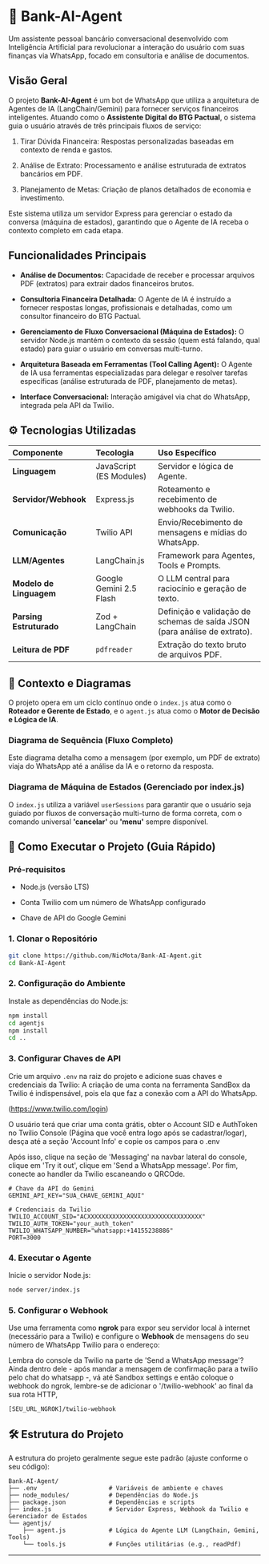 # 🤖 Bank-AI-Agent

Um assistente pessoal bancário conversacional desenvolvido com Inteligência Artificial para revolucionar a interação do usuário com suas finanças via WhatsApp, focado em consultoria e análise de documentos.

## Visão Geral

O projeto **Bank-AI-Agent** é um bot de WhatsApp que utiliza a arquitetura de Agentes de IA (LangChain/Gemini) para fornecer serviços financeiros inteligentes. Atuando como o **Assistente Digital do BTG Pactual**, o sistema guia o usuário através de três principais fluxos de serviço:

1. Tirar Dúvida Financeira: Respostas personalizadas baseadas em contexto de renda e gastos.

2. Análise de Extrato: Processamento e análise estruturada de extratos bancários em PDF.

3. Planejamento de Metas: Criação de planos detalhados de economia e investimento.

Este sistema utiliza um servidor Express para gerenciar o estado da conversa (máquina de estados), garantindo que o Agente de IA receba o contexto completo em cada etapa.

## Funcionalidades Principais

- **Análise de Documentos:** Capacidade de receber e processar arquivos PDF (extratos) para extrair dados financeiros brutos.

- **Consultoria Financeira Detalhada:** O Agente de IA é instruído a fornecer respostas longas, profissionais e detalhadas, como um consultor financeiro do BTG Pactual.

- **Gerenciamento de Fluxo Conversacional (Máquina de Estados):** O servidor Node.js mantém o contexto da sessão (quem está falando, qual estado) para guiar o usuário em conversas multi-turno.

- **Arquitetura Baseada em Ferramentas (Tool Calling Agent):** O Agente de IA usa ferramentas especializadas para delegar e resolver tarefas específicas (análise estruturada de PDF, planejamento de metas).

- **Interface Conversacional:** Interação amigável via chat do WhatsApp, integrada pela API da Twilio.

## ⚙️ Tecnologias Utilizadas

| Componente              | Tecologia               | Uso Específico                                                            |
| :---------------------- | :---------------------- | :------------------------------------------------------------------------ |
| **Linguagem**           | JavaScript (ES Modules) | Servidor e lógica de Agente.                                              |
| **Servidor/Webhook**    | Express.js              | Roteamento e recebimento de webhooks da Twilio.                           |
| **Comunicação**         | Twilio API              | Envio/Recebimento de mensagens e mídias do WhatsApp.                      |
| **LLM/Agentes**         | LangChain.js            | Framework para Agentes, Tools e Prompts.                                  |
| **Modelo de Linguagem** | Google Gemini 2.5 Flash | O LLM central para raciocínio e geração de texto.                         |
| **Parsing Estruturado** | Zod + LangChain         | Definição e validação de schemas de saída JSON (para análise de extrato). |
| **Leitura de PDF**      | `pdfreader`             | Extração do texto bruto de arquivos PDF.                                  |

## 📐 Contexto e Diagramas

O projeto opera em um ciclo contínuo onde o `index.js` atua como o **Roteador e Gerente de Estado**, e o `agent.js` atua como o **Motor de Decisão e Lógica de IA**.

### Diagrama de Sequência (Fluxo Completo)

Este diagrama detalha como a mensagem (por exemplo, um PDF de extrato) viaja do WhatsApp até a análise da IA e o retorno da resposta.

### Diagrama de Máquina de Estados (Gerenciado por index.js)

O `index.js` utiliza a variável `userSessions` para garantir que o usuário seja guiado por fluxos de conversação multi-turno de forma correta, com o comando universal **'cancelar'** ou **'menu'** sempre disponível.

## 🚀 Como Executar o Projeto (Guia Rápido)

### Pré-requisitos

- Node.js (versão LTS)

- Conta Twilio com um número de WhatsApp configurado

- Chave de API do Google Gemini

### 1\. Clonar o Repositório

```bash
git clone https://github.com/NicMota/Bank-AI-Agent.git
cd Bank-AI-Agent
```

### 2\. Configuração do Ambiente

Instale as dependências do Node.js:

```bash
npm install
cd agentjs
npm install
cd ..
```

### 3\. Configurar Chaves de API

Crie um arquivo `.env` na raiz do projeto e adicione suas chaves e credenciais da Twilio:
A criação de uma conta na ferramenta SandBox da Twilio é indispensável, pois ela que faz a conexão com a API do WhatsApp.

(https://www.twilio.com/login)

O usuário terá que criar uma conta grátis, obter o Account SID e AuthToken no Twilio Console (Página que você entra logo após se cadastrar/logar),
desça até a seção 'Account Info' e copie os campos para o .env



Após isso, clique na seção de 'Messaging' na navbar lateral do console, clique em 'Try it out', clique em 'Send a WhatsApp message'.
Por fim, conecte ao handler da Twilio escaneando o QRCOde.
```Ini, TOML
# Chave da API do Gemini
GEMINI_API_KEY="SUA_CHAVE_GEMINI_AQUI"

# Credenciais da Twilio
TWILIO_ACCOUNT_SID="ACXXXXXXXXXXXXXXXXXXXXXXXXXXXXXXXX"
TWILIO_AUTH_TOKEN="your_auth_token"
TWILIO_WHATSAPP_NUMBER="whatsapp:+14155238886"
PORT=3000
```

### 4\. Executar o Agente

Inicie o servidor Node.js:

```bash
node server/index.js
```

### 5\. Configurar o Webhook

Use uma ferramenta como **ngrok** para expor seu servidor local à internet (necessário para a Twilio) e configure o **Webhook** de mensagens do seu número de WhatsApp Twilio para o endereço:

Lembra do console da Twilio na parte de 'Send a WhatsApp message'? Ainda dentro dele - após mandar a mensagem de confirmação para a twilio pelo chat do whatsapp -, vá até Sandbox settings e então
coloque o webhook do ngrok, lembre-se de adicionar o '/twilio-webhook' ao final da sua rota HTTP,

```
[SEU_URL_NGROK]/twilio-webhook
```

## 🛠️ Estrutura do Projeto

A estrutura do projeto geralmente segue este padrão (ajuste conforme o seu código):

```
Bank-AI-Agent/
├── .env                    # Variáveis de ambiente e chaves
├── node_modules/           # Dependências do Node.js
├── package.json            # Dependências e scripts
├── index.js                # Servidor Express, Webhook da Twilio e Gerenciador de Estados
└── agentjs/
    ├── agent.js            # Lógica do Agente LLM (LangChain, Gemini, Tools)
    └── tools.js            # Funções utilitárias (e.g., readPdf)
```

---
